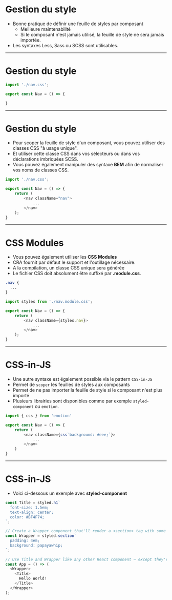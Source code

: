 # Gestion du style

* Bonne pratique de définir une feuille de styles par composant
    * Meilleure maintenabilité
    * Si le composant n'est jamais utilisé, la feuille de style ne sera jamais importée.
* Les syntaxes Less, Sass ou SCSS sont utilisables.

---

# Gestion du style

```javascript
import './nav.css';

export const Nav = () => {

}
```

---

# Gestion du style

* Pour scoper la feuille de style d'un composant, vous pouvez utiliser des classes CSS "à usage unique".
* Et utiliser cette classe CSS dans vos sélecteurs ou dans vos déclarations imbriquées SCSS.
* Vous pouvez également manipuler des syntaxe **BEM** afin de normaliser vos noms de classes CSS.

```javascript
import './nav.css';

export const Nav = () => {
    return (
        <nav className="nav">
            ...
        </nav>
    );
}
```

---

# CSS Modules

* Vous pouvez également utiliser les **CSS Modules**
* CRA fournit par défaut le support et l'outillage nécessaire. 
* A la compilation, un classe CSS unique sera générée
* Le fichier CSS doit absolument être suffixé par **.module.css**. 

```css
.nav {
  ...
}
```

```typescript
import styles from './nav.module.css';

export const Nav = () => {
    return (
        <nav className={styles.nav}>
            ...
        </nav>
    );
}
```

---

# CSS-in-JS

* Une autre syntaxe est également possible via le pattern `CSS-in-JS`
* Permet de `scoper` les feuilles de styles aux composants
* Permet de ne pas importer la feuille de style si le composant n'est plus importé
* Plusieurs librairies sont disponibles comme par exemple `styled-component` ou `emotion`.

```javascript
import { css } from 'emotion'

export const Nav = () => {
    return (
        <nav className={css`background: #eee;`}>
            ...
        </nav>
    )
}
```

---

# CSS-in-JS

* Voici ci-dessous un exemple avec **styled-component** 

```typescript
const Title = styled.h1`
  font-size: 1.5em;
  text-align: center;
  color: #BF4F74;
`;

// Create a Wrapper component that'll render a <section> tag with some styles
const Wrapper = styled.section`
  padding: 4em;
  background: papayawhip;
`;

// Use Title and Wrapper like any other React component – except they're styled!
const App = () => (
  <Wrapper>
    <Title>
      Hello World!
    </Title>
  </Wrapper>
);
```
